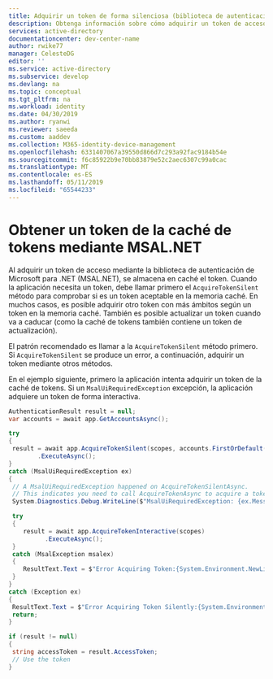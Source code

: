 ```yaml
---
title: Adquirir un token de forma silenciosa (biblioteca de autenticación de Microsoft para. NET) | Azure
description: Obtenga información sobre cómo adquirir un token de acceso en modo silencioso (desde la caché de tokens) mediante la biblioteca de autenticación de Microsoft para .NET (MSAL.NET).
services: active-directory
documentationcenter: dev-center-name
author: rwike77
manager: CelesteDG
editor: ''
ms.service: active-directory
ms.subservice: develop
ms.devlang: na
ms.topic: conceptual
ms.tgt_pltfrm: na
ms.workload: identity
ms.date: 04/30/2019
ms.author: ryanwi
ms.reviewer: saeeda
ms.custom: aaddev
ms.collection: M365-identity-device-management
ms.openlocfilehash: 6331407067a39550d866d7c293a92fac9184b54e
ms.sourcegitcommit: f6c85922b9e70bb83879e52c2aec6307c99a0cac
ms.translationtype: MT
ms.contentlocale: es-ES
ms.lasthandoff: 05/11/2019
ms.locfileid: "65544233"
---
```

# <a name="get-a-token-from-the-token-cache-using-msalnet"></a>Obtener un token de la caché de tokens mediante MSAL.NET

Al adquirir un token de acceso mediante la biblioteca de autenticación de Microsoft para .NET (MSAL.NET), se almacena en caché el token. Cuando la aplicación necesita un token, debe llamar primero el `AcquireTokenSilent` método para comprobar si es un token aceptable en la memoria caché. En muchos casos, es posible adquirir otro token con más ámbitos según un token en la memoria caché. También es posible actualizar un token cuando va a caducar (como la caché de tokens también contiene un token de actualización).

El patrón recomendado es llamar a la `AcquireTokenSilent` método primero.  Si `AcquireTokenSilent` se produce un error, a continuación, adquirir un token mediante otros métodos.

En el ejemplo siguiente, primero la aplicación intenta adquirir un token de la caché de tokens.  Si un `MsalUiRequiredException` excepción, la aplicación adquiere un token de forma interactiva. 

```csharp
AuthenticationResult result = null;
var accounts = await app.GetAccountsAsync();

try
{
 result = await app.AcquireTokenSilent(scopes, accounts.FirstOrDefault())
        .ExecuteAsync();
}
catch (MsalUiRequiredException ex)
{
 // A MsalUiRequiredException happened on AcquireTokenSilentAsync.
 // This indicates you need to call AcquireTokenAsync to acquire a token
 System.Diagnostics.Debug.WriteLine($"MsalUiRequiredException: {ex.Message}");

 try
 {
    result = await app.AcquireTokenInteractive(scopes)
          .ExecuteAsync();
 }
 catch (MsalException msalex)
 {
    ResultText.Text = $"Error Acquiring Token:{System.Environment.NewLine}{msalex}";
 }
}
catch (Exception ex)
{
 ResultText.Text = $"Error Acquiring Token Silently:{System.Environment.NewLine}{ex}";
 return;
}

if (result != null)
{
 string accessToken = result.AccessToken;
 // Use the token
}
```